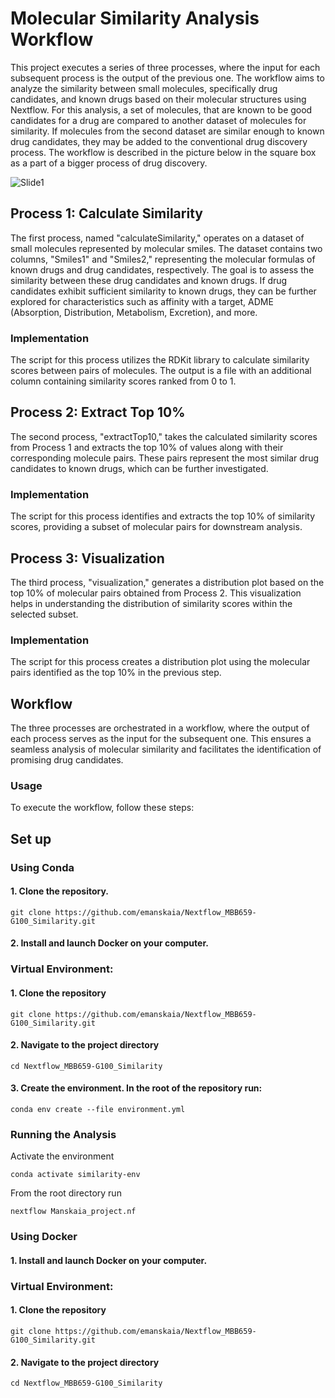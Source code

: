 # Molecular Similarity Analysis Workflow

This project executes a series of three processes, where the input for each subsequent process is the output of the previous one. The workflow aims to analyze the similarity between small molecules, specifically drug candidates, and known drugs based on their molecular structures using Nextflow. For this analysis, a set of molecules, that are known to be good candidates for a drug are compared to another dataset of molecules for similarity. If molecules from the second dataset are similar enough to known drug candidates, they may be added to the conventional drug discovery process. The workflow is described in the picture below in the square box as a part of a bigger process of drug discovery.

![Slide1](https://github.com/emanskaia/Nextflow_MBB659-G100_Similarity/assets/139388597/3b790e4e-5773-41cc-83ce-b5dc655a4c8e)

## Process 1: Calculate Similarity
The first process, named "calculateSimilarity," operates on a dataset of small molecules represented by molecular smiles. The dataset contains two columns, "Smiles1" and "Smiles2," representing the molecular formulas of known drugs and drug candidates, respectively. The goal is to assess the similarity between these drug candidates and known drugs. If drug candidates exhibit sufficient similarity to known drugs, they can be further explored for characteristics such as affinity with a target, ADME (Absorption, Distribution, Metabolism, Excretion), and more.

### Implementation
The script for this process utilizes the RDKit library to calculate similarity scores between pairs of molecules. The output is a file with an additional column containing similarity scores ranked from 0 to 1.

## Process 2: Extract Top 10%
The second process, "extractTop10," takes the calculated similarity scores from Process 1 and extracts the top 10% of values along with their corresponding molecule pairs. These pairs represent the most similar drug candidates to known drugs, which can be further investigated.

### Implementation
The script for this process identifies and extracts the top 10% of similarity scores, providing a subset of molecular pairs for downstream analysis.

## Process 3: Visualization
The third process, "visualization," generates a distribution plot based on the top 10% of molecular pairs obtained from Process 2. This visualization helps in understanding the distribution of similarity scores within the selected subset.

### Implementation
The script for this process creates a distribution plot using the molecular pairs identified as the top 10% in the previous step.

## Workflow
The three processes are orchestrated in a workflow, where the output of each process serves as the input for the subsequent one. This ensures a seamless analysis of molecular similarity and facilitates the identification of promising drug candidates.

### Usage
To execute the workflow, follow these steps:

## Set up

### Using Conda

#### 1.	Clone the repository.
``` git clone https://github.com/emanskaia/Nextflow_MBB659-G100_Similarity.git ``` 

#### 2.	Install and launch Docker on your computer.

### Virtual Environment:

#### 1.	Clone the repository
``` git clone https://github.com/emanskaia/Nextflow_MBB659-G100_Similarity.git ``` 

#### 2. Navigate to the project directory
``` cd Nextflow_MBB659-G100_Similarity ```

#### 3.	Create the environment. In the root of the repository run:
``` conda env create --file environment.yml ```

### Running the Analysis

Activate the environment

``` conda activate similarity-env ``` 

From the root directory run

``` nextflow Manskaia_project.nf ``` 

### Using Docker

#### 1.	Install and launch Docker on your computer.

### Virtual Environment:

#### 1.	Clone the repository
``` git clone https://github.com/emanskaia/Nextflow_MBB659-G100_Similarity.git ``` 

#### 2. Navigate to the project directory
``` cd Nextflow_MBB659-G100_Similarity ```


